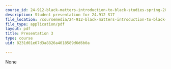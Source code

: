 ```yaml
---
course_id: 24-912-black-matters-introduction-to-black-studies-spring-2017
description: Student presentation for 24.912 S17
file_location: /coursemedia/24-912-black-matters-introduction-to-black-studies-spring-2017/8231d01e67d3a8826a4018589d6d6b0a_MIT24_912S17_presentation_3.pdf
file_type: application/pdf
layout: pdf
title: Presentation 3
type: course
uid: 8231d01e67d3a8826a4018589d6d6b0a

---
```

None